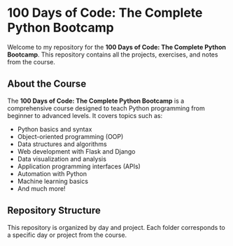 # 100 Days of Code: The Complete Python Bootcamp

Welcome to my repository for the **100 Days of Code: The Complete Python Bootcamp**. This repository contains all the projects, exercises, and notes from the course.

## About the Course

The **100 Days of Code: The Complete Python Bootcamp** is a comprehensive course designed to teach Python programming from beginner to advanced levels. It covers topics such as:

- Python basics and syntax
- Object-oriented programming (OOP)
- Data structures and algorithms
- Web development with Flask and Django
- Data visualization and analysis
- Application programming interfaces (APIs)
- Automation with Python
- Machine learning basics
- And much more!

## Repository Structure

This repository is organized by day and project. Each folder corresponds to a specific day or project from the course.

